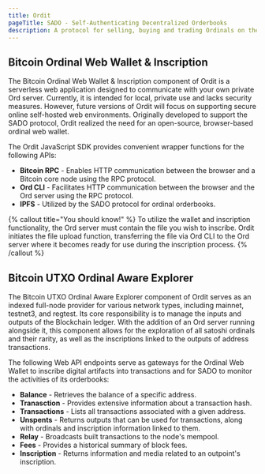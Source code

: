 ```yaml
---
title: Ordit
pageTitle: SADO - Self-Authenticating Decentralized Orderbooks
description: A protocol for selling, buying and trading Ordinals on the bitcoin network.
---
```


## Bitcoin Ordinal Web Wallet & Inscription

The Bitcoin Ordinal Web Wallet & Inscription component of Ordit is a serverless web application designed to communicate with your own private Ord server. Currently, it is intended for local, private use and lacks security measures. However, future versions of Ordit will focus on supporting secure online self-hosted web environments. Originally developed to support the SADO protocol, Ordit realized the need for an open-source, browser-based ordinal web wallet.

The Ordit JavaScript SDK provides convenient wrapper functions for the following APIs:

- **Bitcoin RPC** - Enables HTTP communication between the browser and a Bitcoin core node using the RPC protocol.
- **Ord CLI** - Facilitates HTTP communication between the browser and the Ord server using the RPC protocol.
- **IPFS** - Utilized by the SADO protocol for ordinal orderbooks.

{% callout title="You should know!" %}
To utilize the wallet and inscription functionality, the Ord server must contain the file you wish to inscribe. Ordit initiates the file upload function, transferring the file via Ord CLI to the Ord server where it becomes ready for use during the inscription process.
{% /callout %}

## Bitcoin UTXO Ordinal Aware Explorer

The Bitcoin UTXO Ordinal Aware Explorer component of Ordit serves as an indexed full-node provider for various network types, including mainnet, testnet3, and regtest. Its core responsibility is to manage the inputs and outputs of the Blockchain ledger. With the addition of an Ord server running alongside it, this component allows for the exploration of all satoshi ordinals and their rarity, as well as the inscriptions linked to the outputs of address transactions.

The following Web API endpoints serve as gateways for the Ordinal Web Wallet to inscribe digital artifacts into transactions and for SADO to monitor the activities of its orderbooks:

- **Balance** - Retrieves the balance of a specific address.
- **Tranasction** - Provides extensive information about a transaction hash.
- **Transactions** - Lists all transactions associated with a given address.
- **Unspents** - Returns outputs that can be used for transactions, along with ordinals and inscription information linked to them.
- **Relay** - Broadcasts built transactions to the node's mempool.
- **Fees** - Provides a historical summary of block fees.
- **Inscription** - Returns information and media related to an outpoint's inscription.
